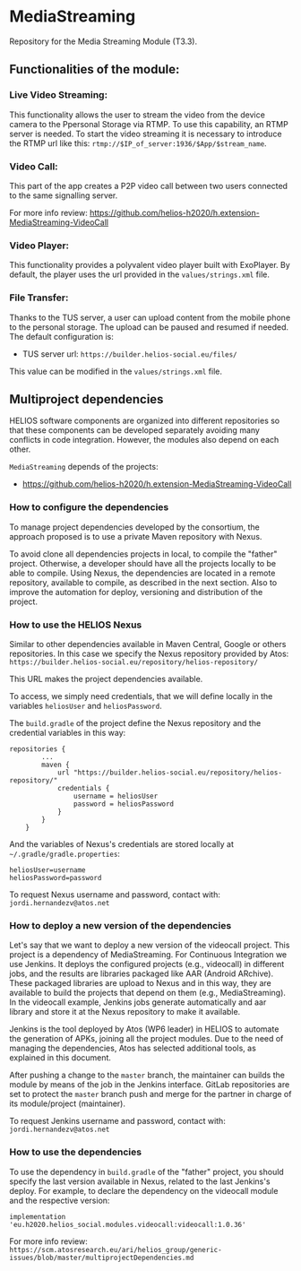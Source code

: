 # MediaStreaming

Repository for the Media Streaming Module (T3.3).

## Functionalities of the module:
### Live Video Streaming:
This functionality allows the user to stream the video from the device camera to the Ppersonal Storage via RTMP. To use this capability, an RTMP server is needed. To start the video streaming it is necessary to introduce the RTMP url like this: `rtmp://$IP_of_server:1936/$App/$stream_name`.

### Video Call:
This part of the app creates a P2P video call between two users connected to the same signalling server.

For more info review: https://github.com/helios-h2020/h.extension-MediaStreaming-VideoCall

### Video Player:
This functionality provides a polyvalent video player built with ExoPlayer. By default, the player uses the url provided in the `values/strings.xml` file.

### File Transfer:
Thanks to the TUS server, a user can upload content from the mobile phone to the personal storage. The upload can be paused and resumed if needed. The default configuration is:

* TUS server url: `https://builder.helios-social.eu/files/`

This value can be modified in the `values/strings.xml` file.

## Multiproject dependencies ##

HELIOS software components are organized into different repositories
so that these components can be developed separately avoiding many
conflicts in code integration. However, the modules also depend on
each other.

`MediaStreaming` depends of the projects:

* https://github.com/helios-h2020/h.extension-MediaStreaming-VideoCall

### How to configure the dependencies ###

To manage project dependencies developed by the consortium, the approach proposed is to use a private Maven repository with Nexus.

To avoid clone all dependencies projects in local, to compile the "father" project. Otherwise, a developer should have all the projects locally to
be able to compile. Using Nexus, the dependencies are located in a remote repository, available to compile, as described in the next section.
Also to improve the automation for deploy, versioning and distribution of the project.

### How to use the HELIOS Nexus ###

Similar to other dependencies available in Maven Central, Google or others repositories. In this case we specify the Nexus
repository provided by Atos: `https://builder.helios-social.eu/repository/helios-repository/`

This URL makes the project dependencies available.

To access, we simply need credentials, that we will define locally in the variables `heliosUser` and `heliosPassword`.

The `build.gradle` of the project define the Nexus repository and the credential variables in this way:

```
repositories {
        ...
        maven {
            url "https://builder.helios-social.eu/repository/helios-repository/"
            credentials {
                username = heliosUser
                password = heliosPassword
            }
        }
    }
```

And the variables of Nexus's credentials are stored locally at `~/.gradle/gradle.properties`:

```
heliosUser=username
heliosPassword=password
```

To request Nexus username and password, contact with: `jordi.hernandezv@atos.net`

### How to deploy a new version of the dependencies ###

Let's say that we want to deploy a new version of the videocall project. This project is a dependency of MediaStreaming.
For Continuous Integration we use Jenkins. It deploys the configured projects (e.g., videocall) in different jobs,
and the results are libraries packaged like AAR (Android ARchive). These packaged libraries are upload to Nexus and in this way,
they are available to build the projects that depend on them (e.g., MediaStreaming).
In the videocall example, Jenkins jobs generate automatically and aar library and store it at the Nexus repository to make it available.

Jenkins is the tool deployed by Atos (WP6 leader) in HELIOS to automate the generation of APKs, joining all the project modules.
Due to the need of managing the dependencies, Atos has selected additional tools, as explained in this document.

After pushing a change to the `master` branch, the maintainer can builds the module by means of the job in the Jenkins interface. GitLab repositories are set to protect
the `master` branch push and merge for the partner in charge of its module/project (maintainer).

To request Jenkins username and password, contact with: `jordi.hernandezv@atos.net`

### How to use the dependencies ###

To use the dependency in `build.gradle` of the "father" project, you should specify the last version available in Nexus, related to the last Jenkins's deploy.
For example, to declare the dependency on the videocall module and the respective version:

`implementation 'eu.h2020.helios_social.modules.videocall:videocall:1.0.36'`

For more info review: `https://scm.atosresearch.eu/ari/helios_group/generic-issues/blob/master/multiprojectDependencies.md`

